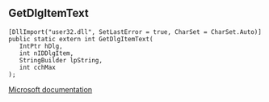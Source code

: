 ## GetDlgItemText

```
[DllImport("user32.dll", SetLastError = true, CharSet = CharSet.Auto)]
public static extern int GetDlgItemText(
   IntPtr hDlg,
   int nIDDlgItem,
   StringBuilder lpString,
   int cchMax
);
```

[Microsoft documentation](https://docs.microsoft.com/en-us/windows/win32/api/winuser/nf-winuser-getdlgitemtext)
